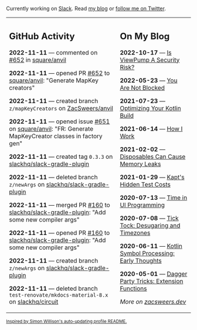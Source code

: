 Currently working on [Slack](https://slack.com/). Read [my blog](https://zacsweers.dev/) or [follow me on Twitter](https://twitter.com/ZacSweers).

<table><tr><td valign="top" width="60%">

## GitHub Activity
<!-- githubActivity starts -->
**2022-11-11** — commented on [#652](https://github.com/square/anvil/pull/652#issuecomment-1312349286) in [square/anvil](https://github.com/square/anvil)

**2022-11-11** — opened PR [#652](https://github.com/square/anvil/pull/652) to [square/anvil](https://github.com/square/anvil): "Generate MapKey creators"

**2022-11-11** — created branch `z/mapKeyCreators` on [ZacSweers/anvil](https://github.com/ZacSweers/anvil)

**2022-11-11** — opened issue [#651](https://github.com/square/anvil/issues/651) on [square/anvil](https://github.com/square/anvil): "FR: Generate MapKeyCreator classes in factory gen"

**2022-11-11** — created tag `0.3.3` on [slackhq/slack-gradle-plugin](https://github.com/slackhq/slack-gradle-plugin)

**2022-11-11** — deleted branch `z/newArgs` on [slackhq/slack-gradle-plugin](https://github.com/slackhq/slack-gradle-plugin)

**2022-11-11** — merged PR [#160](https://github.com/slackhq/slack-gradle-plugin/pull/160) to [slackhq/slack-gradle-plugin](https://github.com/slackhq/slack-gradle-plugin): "Add some new compiler args"

**2022-11-11** — opened PR [#160](https://github.com/slackhq/slack-gradle-plugin/pull/160) to [slackhq/slack-gradle-plugin](https://github.com/slackhq/slack-gradle-plugin): "Add some new compiler args"

**2022-11-11** — created branch `z/newArgs` on [slackhq/slack-gradle-plugin](https://github.com/slackhq/slack-gradle-plugin)

**2022-11-11** — deleted branch `test-renovate/mkdocs-material-8.x` on [slackhq/circuit](https://github.com/slackhq/circuit)
<!-- githubActivity ends -->
</td><td valign="top" width="40%">

## On My Blog
<!-- blog starts -->
**2022-10-17** — [Is ViewPump A Security Risk?](https://www.zacsweers.dev/is-viewpump-a-security-risk/)

**2022-05-23** — [You Are Not Blocked](https://www.zacsweers.dev/you-are-not-blocked/)

**2021-07-23** — [Optimizing Your Kotlin Build](https://www.zacsweers.dev/optimizing-your-kotlin-build/)

**2021-06-14** — [How I Work](https://www.zacsweers.dev/how-i-work/)

**2021-02-02** — [Disposables Can Cause Memory Leaks](https://www.zacsweers.dev/disposables-can-cause-memory-leaks/)

**2021-01-29** — [Kapt's Hidden Test Costs](https://www.zacsweers.dev/kapts-hidden-test-costs/)

**2020-07-13** — [Time in UI Programming](https://www.zacsweers.dev/time-in-ui/)

**2020-07-08** — [Tick Tock: Desugaring and Timezones](https://www.zacsweers.dev/ticktock-desugaring-timezones/)

**2020-06-11** — [Kotlin Symbol Processing: Early Thoughts](https://www.zacsweers.dev/kotlin-symbol-processor-early-thoughts/)

**2020-05-01** — [Dagger Party Tricks: Extension Functions](https://www.zacsweers.dev/dagger-party-tricks-extension-functions/)
<!-- blog ends -->
_More on [zacsweers.dev](https://zacsweers.dev/)_
</td></tr></table>

<sub><a href="https://simonwillison.net/2020/Jul/10/self-updating-profile-readme/">Inspired by Simon Willison's auto-updating profile README.</a></sub>